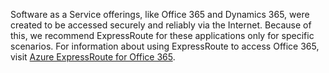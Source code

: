 Software as a Service offerings, like Office 365 and Dynamics 365, were created to be accessed securely and reliably via the Internet. Because of this, we recommend ExpressRoute for these applications only for specific scenarios. For information about using ExpressRoute to access Office 365, visit [Azure ExpressRoute for Office 365](http://aka.ms/ExpressRouteOffice365).
